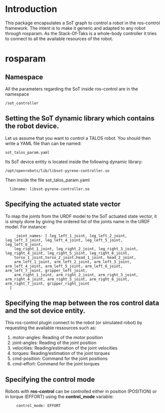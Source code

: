 # Introduction
This package encapsulates a SoT graph to control a robot in the ros-control framework.
The intent is to make it generic and adapted to any robot through rosparam.
As the Stack-Of-Taks is a whole-body controller it tries to connect to all the available
resources of the robot. 

# rosparam

## Namespace
All the parameters regarding the SoT inside ros-control are in the namespace
```
/sot_controller
```

## Setting the SoT dynamic library which contains the robot device.

Let us assume that you want to control a TALOS robot.
You should then write a YAML file than can be named:
```
sot_talos_param.yaml
```

Its SoT device entity is located inside the following dynamic library:
```
/opt/openrobots/lib/libsot-pyrene-controller.so
```
Then inside the file sot_talos_param.yaml
```
  libname: libsot-pyrene-controller.so
```

## Specifying the actuated state vector
To map the joints from the URDF model to the SoT actuated state vector, it is simply done by giving the ordered list of the joints name in the URDF model.
For instance:
```
     joint_names: [ leg_left_1_joint, leg_left_2_joint, leg_left_3_joint, leg_left_4_joint, leg_left_5_joint, leg_left_6_joint,
    leg_right_1_joint, leg_right_2_joint, leg_right_3_joint, leg_right_4_joint, leg_right_5_joint, leg_right_6_joint,
    torso_1_joint,torso_2_joint,head_1_joint, head_2_joint,
    arm_left_1_joint, arm_left_2_joint, arm_left_3_joint, arm_left_4_joint, arm_left_5_joint, arm_left_6_joint, arm_left_7_joint, gripper_left_joint,
    arm_right_1_joint, arm_right_2_joint, arm_right_3_joint, arm_right_4_joint, arm_right_5_joint, arm_right_6_joint, arm_right_7_joint, gripper_right_joint
  ] 
```

## Specifying the map between the ros control data and the sot device entity.

This ros-control plugin connect to the robot (or simulated robot) by requesting the available ressources such as:
1. motor-angles: Reading of the motor position
2. joint-angles: Reading of the joint position
3. velocities: Reading/estimation of the joint velocities
4. torques: Reading/estimation of the joint torques
5. cmd-position: Command for the joint positions
6. cmd-effort: Command for the joint torques

## Specifying the control mode
Robots with __ros-control__ can be controlled either in position (POSITION) or in torque (EFFORT)
using the __control_mode__ variable:

```
     control_mode: EFFORT
```	



